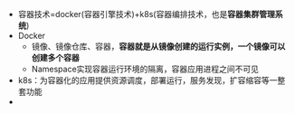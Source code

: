 - 容器技术=docker(容器引擎技术)+k8s(容器编排技术，也是**容器集群管理系统**)
- Docker
  - 镜像、镜像仓库、容器，**容器就是从镜像创建的运行实例，一个镜像可以创建多个容器**
  - Namespace实现容器运行环境的隔离，容器应用进程之间不可见
- k8s：为容器化的应用提供资源调度，部署运行，服务发现，扩容缩容等一整套功能
- 